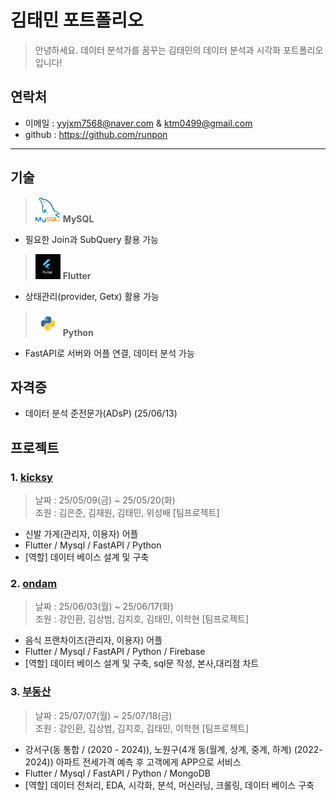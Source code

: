 # 김태민 포트폴리오
> 안녕하세요. 데이터 분석가를 꿈꾸는 김태민의 데이터 분석과 시각화 포트폴리오입니다!

## 연락처
- 이메일 : yyjxm7568@naver.com & ktm0499@gmail.com </br>
- github : https://github.com/runpon
*****

## 기술</br>
> <img src="./Mysql.png" width="40px" height="40px"/> **MySQL** </br>
- 필요한 Join과 SubQuery 활용 가능 </br>
> <img src="./Flutter.png" width="40px" height="40px"/> **Flutter** </br>
- 상태관리(provider, Getx) 활용 가능 </br>
> <img src="./Python.png" width="40px" height="40px"/> **Python** </br>
- FastAPI로 서버와 어플 연결, 데이터 분석 가능

## 자격증 </br>
- 데이터 분석 준전문가(ADsP) (25/06/13)

## 프로젝트

### 1. [kicksy](https://github.com/Eunjun1/kicksy)
> 날짜 : 25/05/09(금) ~ 25/05/20(화) </br>
> 조원 : 김은준, 김재원, 김태민, 위성배 [팀프로젝트]</br>
- 신발 가게(관리자, 이용자) 어플 </br>
- Flutter / Mysql / FastAPI / Python </br>
- [역할] 데이터 베이스 설계 및 구축 

### 2. [ondam](https://github.com/TeamOne-Final/ondam)
> 날짜 : 25/06/03(월) ~ 25/06/17(화) </br>
> 조원 : 강인환, 김상범, 김지호, 김태민, 이학현 [팀프로젝트] </br>
- 음식 프랜차이즈(관리자, 이용자) 어플  </br>
- Flutter / Mysql / FastAPI / Python / Firebase </br>
- [역할] 데이터 베이스 설계 및 구축, sql문 작성, 본사,대리점 차트

### 3. [부동산](https://github.com/jihokim1/1team_Machine-Learning)
> 날짜 : 25/07/07(월) ~ 25/07/18(금) </br>
> 조원 : 강인환, 김상범, 김지호, 김태민, 이학현 [팀프로젝트] </br>
- 강서구(동 통합 / (2020 - 2024)), 노원구(4개 동(월계, 상계, 중계, 하계) (2022-2024)) 아파트 전세가격 예측 후 고객에게 APP으로 서비스
- Flutter / Mysql / FastAPI / Python / MongoDB </br>
- [역할] 데이터 전처리, EDA, 시각화, 분석, 머신러닝, 크롤링, 데이터 베이스 구축
